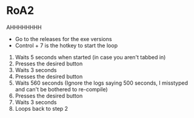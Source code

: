 # RoA2
AHHHHHHHH

* Go to the releases for the exe versions
* Control + 7 is the hotkey to start the loop 

1. Waits 5 seconds when started (in case you aren't tabbed in)
2. Presses the desired button
3. Waits 3 seconds
4. Presses the desired button
5. Waits 560 seconds (Ignore the logs saying 500 seconds, I misstyped and can't be bothered to re-compile)
6. Presses the desired button
7. Waits 3 seconds
8. Loops back to step 2 

